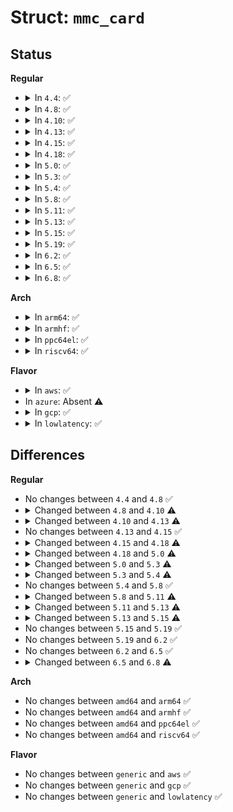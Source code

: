 # Struct: <code>mmc_card</code>

## Status
<b>Regular</b>
<ul>
<li>
<details>
<summary>In <code>4.4</code>: ✅</summary>

```c
struct mmc_card {
    struct mmc_host *host;
    struct device dev;
    u32 ocr;
    unsigned int rca;
    unsigned int type;
    unsigned int state;
    unsigned int quirks;
    unsigned int erase_size;
    unsigned int erase_shift;
    unsigned int pref_erase;
    unsigned int eg_boundary;
    u8 erased_byte;
    u32 raw_cid[4];
    u32 raw_csd[4];
    u32 raw_scr[2];
    struct mmc_cid cid;
    struct mmc_csd csd;
    struct mmc_ext_csd ext_csd;
    struct sd_scr scr;
    struct sd_ssr ssr;
    struct sd_switch_caps sw_caps;
    unsigned int sdio_funcs;
    struct sdio_cccr cccr;
    struct sdio_cis cis;
    struct sdio_func * sdio_func[7];
    struct sdio_func *sdio_single_irq;
    unsigned int num_info;
    const char **info;
    struct sdio_func_tuple *tuples;
    unsigned int sd_bus_speed;
    unsigned int mmc_avail_type;
    unsigned int drive_strength;
    struct dentry *debugfs_root;
    struct mmc_part part[7];
    unsigned int nr_parts;
};
```
</details>
</li>
<li>
<details>
<summary>In <code>4.8</code>: ✅</summary>

```c
struct mmc_card {
    struct mmc_host *host;
    struct device dev;
    u32 ocr;
    unsigned int rca;
    unsigned int type;
    unsigned int state;
    unsigned int quirks;
    unsigned int erase_size;
    unsigned int erase_shift;
    unsigned int pref_erase;
    unsigned int eg_boundary;
    u8 erased_byte;
    u32 raw_cid[4];
    u32 raw_csd[4];
    u32 raw_scr[2];
    struct mmc_cid cid;
    struct mmc_csd csd;
    struct mmc_ext_csd ext_csd;
    struct sd_scr scr;
    struct sd_ssr ssr;
    struct sd_switch_caps sw_caps;
    unsigned int sdio_funcs;
    struct sdio_cccr cccr;
    struct sdio_cis cis;
    struct sdio_func * sdio_func[7];
    struct sdio_func *sdio_single_irq;
    unsigned int num_info;
    const char **info;
    struct sdio_func_tuple *tuples;
    unsigned int sd_bus_speed;
    unsigned int mmc_avail_type;
    unsigned int drive_strength;
    struct dentry *debugfs_root;
    struct mmc_part part[7];
    unsigned int nr_parts;
};
```
</details>
</li>
<li>
<details>
<summary>In <code>4.10</code>: ✅</summary>

```c
struct mmc_card {
    struct mmc_host *host;
    struct device dev;
    u32 ocr;
    unsigned int rca;
    unsigned int type;
    unsigned int state;
    unsigned int quirks;
    unsigned int erase_size;
    unsigned int erase_shift;
    unsigned int pref_erase;
    unsigned int eg_boundary;
    u8 erased_byte;
    u32 raw_cid[4];
    u32 raw_csd[4];
    u32 raw_scr[2];
    u32 raw_ssr[16];
    struct mmc_cid cid;
    struct mmc_csd csd;
    struct mmc_ext_csd ext_csd;
    struct sd_scr scr;
    struct sd_ssr ssr;
    struct sd_switch_caps sw_caps;
    unsigned int sdio_funcs;
    struct sdio_cccr cccr;
    struct sdio_cis cis;
    struct sdio_func * sdio_func[7];
    struct sdio_func *sdio_single_irq;
    unsigned int num_info;
    const char **info;
    struct sdio_func_tuple *tuples;
    unsigned int sd_bus_speed;
    unsigned int mmc_avail_type;
    unsigned int drive_strength;
    struct dentry *debugfs_root;
    struct mmc_part part[7];
    unsigned int nr_parts;
};
```
</details>
</li>
<li>
<details>
<summary>In <code>4.13</code>: ✅</summary>

```c
struct mmc_card {
    struct mmc_host *host;
    struct device dev;
    u32 ocr;
    unsigned int rca;
    unsigned int type;
    unsigned int state;
    unsigned int quirks;
    bool reenable_cmdq;
    unsigned int erase_size;
    unsigned int erase_shift;
    unsigned int pref_erase;
    unsigned int eg_boundary;
    u8 erased_byte;
    u32 raw_cid[4];
    u32 raw_csd[4];
    u32 raw_scr[2];
    u32 raw_ssr[16];
    struct mmc_cid cid;
    struct mmc_csd csd;
    struct mmc_ext_csd ext_csd;
    struct sd_scr scr;
    struct sd_ssr ssr;
    struct sd_switch_caps sw_caps;
    unsigned int sdio_funcs;
    struct sdio_cccr cccr;
    struct sdio_cis cis;
    struct sdio_func * sdio_func[7];
    struct sdio_func *sdio_single_irq;
    unsigned int num_info;
    const char **info;
    struct sdio_func_tuple *tuples;
    unsigned int sd_bus_speed;
    unsigned int mmc_avail_type;
    unsigned int drive_strength;
    struct dentry *debugfs_root;
    struct mmc_part part[7];
    unsigned int nr_parts;
    unsigned int bouncesz;
};
```
</details>
</li>
<li>
<details>
<summary>In <code>4.15</code>: ✅</summary>

```c
struct mmc_card {
    struct mmc_host *host;
    struct device dev;
    u32 ocr;
    unsigned int rca;
    unsigned int type;
    unsigned int state;
    unsigned int quirks;
    bool reenable_cmdq;
    unsigned int erase_size;
    unsigned int erase_shift;
    unsigned int pref_erase;
    unsigned int eg_boundary;
    u8 erased_byte;
    u32 raw_cid[4];
    u32 raw_csd[4];
    u32 raw_scr[2];
    u32 raw_ssr[16];
    struct mmc_cid cid;
    struct mmc_csd csd;
    struct mmc_ext_csd ext_csd;
    struct sd_scr scr;
    struct sd_ssr ssr;
    struct sd_switch_caps sw_caps;
    unsigned int sdio_funcs;
    struct sdio_cccr cccr;
    struct sdio_cis cis;
    struct sdio_func * sdio_func[7];
    struct sdio_func *sdio_single_irq;
    unsigned int num_info;
    const char **info;
    struct sdio_func_tuple *tuples;
    unsigned int sd_bus_speed;
    unsigned int mmc_avail_type;
    unsigned int drive_strength;
    struct dentry *debugfs_root;
    struct mmc_part part[7];
    unsigned int nr_parts;
    unsigned int bouncesz;
};
```
</details>
</li>
<li>
<details>
<summary>In <code>4.18</code>: ✅</summary>

```c
struct mmc_card {
    struct mmc_host *host;
    struct device dev;
    u32 ocr;
    unsigned int rca;
    unsigned int type;
    unsigned int state;
    unsigned int quirks;
    unsigned int quirk_max_rate;
    bool reenable_cmdq;
    unsigned int erase_size;
    unsigned int erase_shift;
    unsigned int pref_erase;
    unsigned int eg_boundary;
    u8 erased_byte;
    u32 raw_cid[4];
    u32 raw_csd[4];
    u32 raw_scr[2];
    u32 raw_ssr[16];
    struct mmc_cid cid;
    struct mmc_csd csd;
    struct mmc_ext_csd ext_csd;
    struct sd_scr scr;
    struct sd_ssr ssr;
    struct sd_switch_caps sw_caps;
    unsigned int sdio_funcs;
    struct sdio_cccr cccr;
    struct sdio_cis cis;
    struct sdio_func * sdio_func[7];
    struct sdio_func *sdio_single_irq;
    unsigned int num_info;
    const char **info;
    struct sdio_func_tuple *tuples;
    unsigned int sd_bus_speed;
    unsigned int mmc_avail_type;
    unsigned int drive_strength;
    struct dentry *debugfs_root;
    struct mmc_part part[7];
    unsigned int nr_parts;
    unsigned int bouncesz;
};
```
</details>
</li>
<li>
<details>
<summary>In <code>5.0</code>: ✅</summary>

```c
struct mmc_card {
    struct mmc_host *host;
    struct device dev;
    u32 ocr;
    unsigned int rca;
    unsigned int type;
    unsigned int state;
    unsigned int quirks;
    unsigned int quirk_max_rate;
    bool reenable_cmdq;
    unsigned int erase_size;
    unsigned int erase_shift;
    unsigned int pref_erase;
    unsigned int eg_boundary;
    u8 erased_byte;
    u32 raw_cid[4];
    u32 raw_csd[4];
    u32 raw_scr[2];
    u32 raw_ssr[16];
    struct mmc_cid cid;
    struct mmc_csd csd;
    struct mmc_ext_csd ext_csd;
    struct sd_scr scr;
    struct sd_ssr ssr;
    struct sd_switch_caps sw_caps;
    unsigned int sdio_funcs;
    struct sdio_cccr cccr;
    struct sdio_cis cis;
    struct sdio_func * sdio_func[7];
    struct sdio_func *sdio_single_irq;
    unsigned int num_info;
    const char **info;
    struct sdio_func_tuple *tuples;
    unsigned int sd_bus_speed;
    unsigned int mmc_avail_type;
    unsigned int drive_strength;
    struct dentry *debugfs_root;
    struct mmc_part part[7];
    unsigned int nr_parts;
    unsigned int bouncesz;
    struct workqueue_struct *complete_wq;
};
```
</details>
</li>
<li>
<details>
<summary>In <code>5.3</code>: ✅</summary>

```c
struct mmc_card {
    struct mmc_host *host;
    struct device dev;
    u32 ocr;
    unsigned int rca;
    unsigned int type;
    unsigned int state;
    unsigned int quirks;
    unsigned int quirk_max_rate;
    bool reenable_cmdq;
    unsigned int erase_size;
    unsigned int erase_shift;
    unsigned int pref_erase;
    unsigned int eg_boundary;
    unsigned int erase_arg;
    u8 erased_byte;
    u32 raw_cid[4];
    u32 raw_csd[4];
    u32 raw_scr[2];
    u32 raw_ssr[16];
    struct mmc_cid cid;
    struct mmc_csd csd;
    struct mmc_ext_csd ext_csd;
    struct sd_scr scr;
    struct sd_ssr ssr;
    struct sd_switch_caps sw_caps;
    unsigned int sdio_funcs;
    struct sdio_cccr cccr;
    struct sdio_cis cis;
    struct sdio_func * sdio_func[7];
    struct sdio_func *sdio_single_irq;
    unsigned int num_info;
    const char **info;
    struct sdio_func_tuple *tuples;
    unsigned int sd_bus_speed;
    unsigned int mmc_avail_type;
    unsigned int drive_strength;
    struct dentry *debugfs_root;
    struct mmc_part part[7];
    unsigned int nr_parts;
    unsigned int bouncesz;
    struct workqueue_struct *complete_wq;
};
```
</details>
</li>
<li>
<details>
<summary>In <code>5.4</code>: ✅</summary>

```c
struct mmc_card {
    struct mmc_host *host;
    struct device dev;
    u32 ocr;
    unsigned int rca;
    unsigned int type;
    unsigned int state;
    unsigned int quirks;
    unsigned int quirk_max_rate;
    bool reenable_cmdq;
    unsigned int erase_size;
    unsigned int erase_shift;
    unsigned int pref_erase;
    unsigned int eg_boundary;
    unsigned int erase_arg;
    u8 erased_byte;
    u32 raw_cid[4];
    u32 raw_csd[4];
    u32 raw_scr[2];
    u32 raw_ssr[16];
    struct mmc_cid cid;
    struct mmc_csd csd;
    struct mmc_ext_csd ext_csd;
    struct sd_scr scr;
    struct sd_ssr ssr;
    struct sd_switch_caps sw_caps;
    unsigned int sdio_funcs;
    atomic_t sdio_funcs_probed;
    struct sdio_cccr cccr;
    struct sdio_cis cis;
    struct sdio_func * sdio_func[7];
    struct sdio_func *sdio_single_irq;
    unsigned int num_info;
    const char **info;
    struct sdio_func_tuple *tuples;
    unsigned int sd_bus_speed;
    unsigned int mmc_avail_type;
    unsigned int drive_strength;
    struct dentry *debugfs_root;
    struct mmc_part part[7];
    unsigned int nr_parts;
    unsigned int bouncesz;
    struct workqueue_struct *complete_wq;
};
```
</details>
</li>
<li>
<details>
<summary>In <code>5.8</code>: ✅</summary>

```c
struct mmc_card {
    struct mmc_host *host;
    struct device dev;
    u32 ocr;
    unsigned int rca;
    unsigned int type;
    unsigned int state;
    unsigned int quirks;
    unsigned int quirk_max_rate;
    bool reenable_cmdq;
    unsigned int erase_size;
    unsigned int erase_shift;
    unsigned int pref_erase;
    unsigned int eg_boundary;
    unsigned int erase_arg;
    u8 erased_byte;
    u32 raw_cid[4];
    u32 raw_csd[4];
    u32 raw_scr[2];
    u32 raw_ssr[16];
    struct mmc_cid cid;
    struct mmc_csd csd;
    struct mmc_ext_csd ext_csd;
    struct sd_scr scr;
    struct sd_ssr ssr;
    struct sd_switch_caps sw_caps;
    unsigned int sdio_funcs;
    atomic_t sdio_funcs_probed;
    struct sdio_cccr cccr;
    struct sdio_cis cis;
    struct sdio_func * sdio_func[7];
    struct sdio_func *sdio_single_irq;
    unsigned int num_info;
    const char **info;
    struct sdio_func_tuple *tuples;
    unsigned int sd_bus_speed;
    unsigned int mmc_avail_type;
    unsigned int drive_strength;
    struct dentry *debugfs_root;
    struct mmc_part part[7];
    unsigned int nr_parts;
    unsigned int bouncesz;
    struct workqueue_struct *complete_wq;
};
```
</details>
</li>
<li>
<details>
<summary>In <code>5.11</code>: ✅</summary>

```c
struct mmc_card {
    struct mmc_host *host;
    struct device dev;
    u32 ocr;
    unsigned int rca;
    unsigned int type;
    unsigned int state;
    unsigned int quirks;
    unsigned int quirk_max_rate;
    bool reenable_cmdq;
    unsigned int erase_size;
    unsigned int erase_shift;
    unsigned int pref_erase;
    unsigned int eg_boundary;
    unsigned int erase_arg;
    u8 erased_byte;
    u32 raw_cid[4];
    u32 raw_csd[4];
    u32 raw_scr[2];
    u32 raw_ssr[16];
    struct mmc_cid cid;
    struct mmc_csd csd;
    struct mmc_ext_csd ext_csd;
    struct sd_scr scr;
    struct sd_ssr ssr;
    struct sd_switch_caps sw_caps;
    unsigned int sdio_funcs;
    atomic_t sdio_funcs_probed;
    struct sdio_cccr cccr;
    struct sdio_cis cis;
    struct sdio_func * sdio_func[7];
    struct sdio_func *sdio_single_irq;
    u8 major_rev;
    u8 minor_rev;
    unsigned int num_info;
    const char **info;
    struct sdio_func_tuple *tuples;
    unsigned int sd_bus_speed;
    unsigned int mmc_avail_type;
    unsigned int drive_strength;
    struct dentry *debugfs_root;
    struct mmc_part part[7];
    unsigned int nr_parts;
    unsigned int bouncesz;
    struct workqueue_struct *complete_wq;
};
```
</details>
</li>
<li>
<details>
<summary>In <code>5.13</code>: ✅</summary>

```c
struct mmc_card {
    struct mmc_host *host;
    struct device dev;
    u32 ocr;
    unsigned int rca;
    unsigned int type;
    unsigned int state;
    unsigned int quirks;
    unsigned int quirk_max_rate;
    bool reenable_cmdq;
    unsigned int erase_size;
    unsigned int erase_shift;
    unsigned int pref_erase;
    unsigned int eg_boundary;
    unsigned int erase_arg;
    u8 erased_byte;
    u32 raw_cid[4];
    u32 raw_csd[4];
    u32 raw_scr[2];
    u32 raw_ssr[16];
    struct mmc_cid cid;
    struct mmc_csd csd;
    struct mmc_ext_csd ext_csd;
    struct sd_scr scr;
    struct sd_ssr ssr;
    struct sd_switch_caps sw_caps;
    unsigned int sdio_funcs;
    atomic_t sdio_funcs_probed;
    struct sdio_cccr cccr;
    struct sdio_cis cis;
    struct sdio_func * sdio_func[7];
    struct sdio_func *sdio_single_irq;
    u8 major_rev;
    u8 minor_rev;
    unsigned int num_info;
    const char **info;
    struct sdio_func_tuple *tuples;
    unsigned int sd_bus_speed;
    unsigned int mmc_avail_type;
    unsigned int drive_strength;
    struct dentry *debugfs_root;
    struct mmc_part part[7];
    unsigned int nr_parts;
    struct workqueue_struct *complete_wq;
};
```
</details>
</li>
<li>
<details>
<summary>In <code>5.15</code>: ✅</summary>

```c
struct mmc_card {
    struct mmc_host *host;
    struct device dev;
    u32 ocr;
    unsigned int rca;
    unsigned int type;
    unsigned int state;
    unsigned int quirks;
    unsigned int quirk_max_rate;
    bool reenable_cmdq;
    unsigned int erase_size;
    unsigned int erase_shift;
    unsigned int pref_erase;
    unsigned int eg_boundary;
    unsigned int erase_arg;
    u8 erased_byte;
    u32 raw_cid[4];
    u32 raw_csd[4];
    u32 raw_scr[2];
    u32 raw_ssr[16];
    struct mmc_cid cid;
    struct mmc_csd csd;
    struct mmc_ext_csd ext_csd;
    struct sd_scr scr;
    struct sd_ssr ssr;
    struct sd_switch_caps sw_caps;
    struct sd_ext_reg ext_power;
    struct sd_ext_reg ext_perf;
    unsigned int sdio_funcs;
    atomic_t sdio_funcs_probed;
    struct sdio_cccr cccr;
    struct sdio_cis cis;
    struct sdio_func * sdio_func[7];
    struct sdio_func *sdio_single_irq;
    u8 major_rev;
    u8 minor_rev;
    unsigned int num_info;
    const char **info;
    struct sdio_func_tuple *tuples;
    unsigned int sd_bus_speed;
    unsigned int mmc_avail_type;
    unsigned int drive_strength;
    struct dentry *debugfs_root;
    struct mmc_part part[7];
    unsigned int nr_parts;
    struct workqueue_struct *complete_wq;
};
```
</details>
</li>
<li>
<details>
<summary>In <code>5.19</code>: ✅</summary>

```c
struct mmc_card {
    struct mmc_host *host;
    struct device dev;
    u32 ocr;
    unsigned int rca;
    unsigned int type;
    unsigned int state;
    unsigned int quirks;
    unsigned int quirk_max_rate;
    bool reenable_cmdq;
    unsigned int erase_size;
    unsigned int erase_shift;
    unsigned int pref_erase;
    unsigned int eg_boundary;
    unsigned int erase_arg;
    u8 erased_byte;
    u32 raw_cid[4];
    u32 raw_csd[4];
    u32 raw_scr[2];
    u32 raw_ssr[16];
    struct mmc_cid cid;
    struct mmc_csd csd;
    struct mmc_ext_csd ext_csd;
    struct sd_scr scr;
    struct sd_ssr ssr;
    struct sd_switch_caps sw_caps;
    struct sd_ext_reg ext_power;
    struct sd_ext_reg ext_perf;
    unsigned int sdio_funcs;
    atomic_t sdio_funcs_probed;
    struct sdio_cccr cccr;
    struct sdio_cis cis;
    struct sdio_func * sdio_func[7];
    struct sdio_func *sdio_single_irq;
    u8 major_rev;
    u8 minor_rev;
    unsigned int num_info;
    const char **info;
    struct sdio_func_tuple *tuples;
    unsigned int sd_bus_speed;
    unsigned int mmc_avail_type;
    unsigned int drive_strength;
    struct dentry *debugfs_root;
    struct mmc_part part[7];
    unsigned int nr_parts;
    struct workqueue_struct *complete_wq;
};
```
</details>
</li>
<li>
<details>
<summary>In <code>6.2</code>: ✅</summary>

```c
struct mmc_card {
    struct mmc_host *host;
    struct device dev;
    u32 ocr;
    unsigned int rca;
    unsigned int type;
    unsigned int state;
    unsigned int quirks;
    unsigned int quirk_max_rate;
    bool reenable_cmdq;
    unsigned int erase_size;
    unsigned int erase_shift;
    unsigned int pref_erase;
    unsigned int eg_boundary;
    unsigned int erase_arg;
    u8 erased_byte;
    u32 raw_cid[4];
    u32 raw_csd[4];
    u32 raw_scr[2];
    u32 raw_ssr[16];
    struct mmc_cid cid;
    struct mmc_csd csd;
    struct mmc_ext_csd ext_csd;
    struct sd_scr scr;
    struct sd_ssr ssr;
    struct sd_switch_caps sw_caps;
    struct sd_ext_reg ext_power;
    struct sd_ext_reg ext_perf;
    unsigned int sdio_funcs;
    atomic_t sdio_funcs_probed;
    struct sdio_cccr cccr;
    struct sdio_cis cis;
    struct sdio_func * sdio_func[7];
    struct sdio_func *sdio_single_irq;
    u8 major_rev;
    u8 minor_rev;
    unsigned int num_info;
    const char **info;
    struct sdio_func_tuple *tuples;
    unsigned int sd_bus_speed;
    unsigned int mmc_avail_type;
    unsigned int drive_strength;
    struct dentry *debugfs_root;
    struct mmc_part part[7];
    unsigned int nr_parts;
    struct workqueue_struct *complete_wq;
};
```
</details>
</li>
<li>
<details>
<summary>In <code>6.5</code>: ✅</summary>

```c
struct mmc_card {
    struct mmc_host *host;
    struct device dev;
    u32 ocr;
    unsigned int rca;
    unsigned int type;
    unsigned int state;
    unsigned int quirks;
    unsigned int quirk_max_rate;
    bool reenable_cmdq;
    unsigned int erase_size;
    unsigned int erase_shift;
    unsigned int pref_erase;
    unsigned int eg_boundary;
    unsigned int erase_arg;
    u8 erased_byte;
    u32 raw_cid[4];
    u32 raw_csd[4];
    u32 raw_scr[2];
    u32 raw_ssr[16];
    struct mmc_cid cid;
    struct mmc_csd csd;
    struct mmc_ext_csd ext_csd;
    struct sd_scr scr;
    struct sd_ssr ssr;
    struct sd_switch_caps sw_caps;
    struct sd_ext_reg ext_power;
    struct sd_ext_reg ext_perf;
    unsigned int sdio_funcs;
    atomic_t sdio_funcs_probed;
    struct sdio_cccr cccr;
    struct sdio_cis cis;
    struct sdio_func * sdio_func[7];
    struct sdio_func *sdio_single_irq;
    u8 major_rev;
    u8 minor_rev;
    unsigned int num_info;
    const char **info;
    struct sdio_func_tuple *tuples;
    unsigned int sd_bus_speed;
    unsigned int mmc_avail_type;
    unsigned int drive_strength;
    struct dentry *debugfs_root;
    struct mmc_part part[7];
    unsigned int nr_parts;
    struct workqueue_struct *complete_wq;
};
```
</details>
</li>
<li>
<details>
<summary>In <code>6.8</code>: ✅</summary>

```c
struct mmc_card {
    struct mmc_host *host;
    struct device dev;
    u32 ocr;
    unsigned int rca;
    unsigned int type;
    unsigned int state;
    unsigned int quirks;
    unsigned int quirk_max_rate;
    bool written_flag;
    bool reenable_cmdq;
    unsigned int erase_size;
    unsigned int erase_shift;
    unsigned int pref_erase;
    unsigned int eg_boundary;
    unsigned int erase_arg;
    u8 erased_byte;
    unsigned int wp_grp_size;
    u32 raw_cid[4];
    u32 raw_csd[4];
    u32 raw_scr[2];
    u32 raw_ssr[16];
    struct mmc_cid cid;
    struct mmc_csd csd;
    struct mmc_ext_csd ext_csd;
    struct sd_scr scr;
    struct sd_ssr ssr;
    struct sd_switch_caps sw_caps;
    struct sd_ext_reg ext_power;
    struct sd_ext_reg ext_perf;
    unsigned int sdio_funcs;
    atomic_t sdio_funcs_probed;
    struct sdio_cccr cccr;
    struct sdio_cis cis;
    struct sdio_func * sdio_func[7];
    struct sdio_func *sdio_single_irq;
    u8 major_rev;
    u8 minor_rev;
    unsigned int num_info;
    const char **info;
    struct sdio_func_tuple *tuples;
    unsigned int sd_bus_speed;
    unsigned int mmc_avail_type;
    unsigned int drive_strength;
    struct dentry *debugfs_root;
    struct mmc_part part[7];
    unsigned int nr_parts;
    struct workqueue_struct *complete_wq;
};
```
</details>
</li>
</ul>
<b>Arch</b>
<ul>
<li>
<details>
<summary>In <code>arm64</code>: ✅</summary>

```c
struct mmc_card {
    struct mmc_host *host;
    struct device dev;
    u32 ocr;
    unsigned int rca;
    unsigned int type;
    unsigned int state;
    unsigned int quirks;
    unsigned int quirk_max_rate;
    bool reenable_cmdq;
    unsigned int erase_size;
    unsigned int erase_shift;
    unsigned int pref_erase;
    unsigned int eg_boundary;
    unsigned int erase_arg;
    u8 erased_byte;
    u32 raw_cid[4];
    u32 raw_csd[4];
    u32 raw_scr[2];
    u32 raw_ssr[16];
    struct mmc_cid cid;
    struct mmc_csd csd;
    struct mmc_ext_csd ext_csd;
    struct sd_scr scr;
    struct sd_ssr ssr;
    struct sd_switch_caps sw_caps;
    unsigned int sdio_funcs;
    atomic_t sdio_funcs_probed;
    struct sdio_cccr cccr;
    struct sdio_cis cis;
    struct sdio_func * sdio_func[7];
    struct sdio_func *sdio_single_irq;
    unsigned int num_info;
    const char **info;
    struct sdio_func_tuple *tuples;
    unsigned int sd_bus_speed;
    unsigned int mmc_avail_type;
    unsigned int drive_strength;
    struct dentry *debugfs_root;
    struct mmc_part part[7];
    unsigned int nr_parts;
    unsigned int bouncesz;
    struct workqueue_struct *complete_wq;
};
```
</details>
</li>
<li>
<details>
<summary>In <code>armhf</code>: ✅</summary>

```c
struct mmc_card {
    struct mmc_host *host;
    struct device dev;
    u32 ocr;
    unsigned int rca;
    unsigned int type;
    unsigned int state;
    unsigned int quirks;
    unsigned int quirk_max_rate;
    bool reenable_cmdq;
    unsigned int erase_size;
    unsigned int erase_shift;
    unsigned int pref_erase;
    unsigned int eg_boundary;
    unsigned int erase_arg;
    u8 erased_byte;
    u32 raw_cid[4];
    u32 raw_csd[4];
    u32 raw_scr[2];
    u32 raw_ssr[16];
    struct mmc_cid cid;
    struct mmc_csd csd;
    struct mmc_ext_csd ext_csd;
    struct sd_scr scr;
    struct sd_ssr ssr;
    struct sd_switch_caps sw_caps;
    unsigned int sdio_funcs;
    atomic_t sdio_funcs_probed;
    struct sdio_cccr cccr;
    struct sdio_cis cis;
    struct sdio_func * sdio_func[7];
    struct sdio_func *sdio_single_irq;
    unsigned int num_info;
    const char **info;
    struct sdio_func_tuple *tuples;
    unsigned int sd_bus_speed;
    unsigned int mmc_avail_type;
    unsigned int drive_strength;
    struct dentry *debugfs_root;
    struct mmc_part part[7];
    unsigned int nr_parts;
    unsigned int bouncesz;
    struct workqueue_struct *complete_wq;
};
```
</details>
</li>
<li>
<details>
<summary>In <code>ppc64el</code>: ✅</summary>

```c
struct mmc_card {
    struct mmc_host *host;
    struct device dev;
    u32 ocr;
    unsigned int rca;
    unsigned int type;
    unsigned int state;
    unsigned int quirks;
    unsigned int quirk_max_rate;
    bool reenable_cmdq;
    unsigned int erase_size;
    unsigned int erase_shift;
    unsigned int pref_erase;
    unsigned int eg_boundary;
    unsigned int erase_arg;
    u8 erased_byte;
    u32 raw_cid[4];
    u32 raw_csd[4];
    u32 raw_scr[2];
    u32 raw_ssr[16];
    struct mmc_cid cid;
    struct mmc_csd csd;
    struct mmc_ext_csd ext_csd;
    struct sd_scr scr;
    struct sd_ssr ssr;
    struct sd_switch_caps sw_caps;
    unsigned int sdio_funcs;
    atomic_t sdio_funcs_probed;
    struct sdio_cccr cccr;
    struct sdio_cis cis;
    struct sdio_func * sdio_func[7];
    struct sdio_func *sdio_single_irq;
    unsigned int num_info;
    const char **info;
    struct sdio_func_tuple *tuples;
    unsigned int sd_bus_speed;
    unsigned int mmc_avail_type;
    unsigned int drive_strength;
    struct dentry *debugfs_root;
    struct mmc_part part[7];
    unsigned int nr_parts;
    unsigned int bouncesz;
    struct workqueue_struct *complete_wq;
};
```
</details>
</li>
<li>
<details>
<summary>In <code>riscv64</code>: ✅</summary>

```c
struct mmc_card {
    struct mmc_host *host;
    struct device dev;
    u32 ocr;
    unsigned int rca;
    unsigned int type;
    unsigned int state;
    unsigned int quirks;
    unsigned int quirk_max_rate;
    bool reenable_cmdq;
    unsigned int erase_size;
    unsigned int erase_shift;
    unsigned int pref_erase;
    unsigned int eg_boundary;
    unsigned int erase_arg;
    u8 erased_byte;
    u32 raw_cid[4];
    u32 raw_csd[4];
    u32 raw_scr[2];
    u32 raw_ssr[16];
    struct mmc_cid cid;
    struct mmc_csd csd;
    struct mmc_ext_csd ext_csd;
    struct sd_scr scr;
    struct sd_ssr ssr;
    struct sd_switch_caps sw_caps;
    unsigned int sdio_funcs;
    atomic_t sdio_funcs_probed;
    struct sdio_cccr cccr;
    struct sdio_cis cis;
    struct sdio_func * sdio_func[7];
    struct sdio_func *sdio_single_irq;
    unsigned int num_info;
    const char **info;
    struct sdio_func_tuple *tuples;
    unsigned int sd_bus_speed;
    unsigned int mmc_avail_type;
    unsigned int drive_strength;
    struct dentry *debugfs_root;
    struct mmc_part part[7];
    unsigned int nr_parts;
    unsigned int bouncesz;
    struct workqueue_struct *complete_wq;
};
```
</details>
</li>
</ul>
<b>Flavor</b>
<ul>
<li>
<details>
<summary>In <code>aws</code>: ✅</summary>

```c
struct mmc_card {
    struct mmc_host *host;
    struct device dev;
    u32 ocr;
    unsigned int rca;
    unsigned int type;
    unsigned int state;
    unsigned int quirks;
    unsigned int quirk_max_rate;
    bool reenable_cmdq;
    unsigned int erase_size;
    unsigned int erase_shift;
    unsigned int pref_erase;
    unsigned int eg_boundary;
    unsigned int erase_arg;
    u8 erased_byte;
    u32 raw_cid[4];
    u32 raw_csd[4];
    u32 raw_scr[2];
    u32 raw_ssr[16];
    struct mmc_cid cid;
    struct mmc_csd csd;
    struct mmc_ext_csd ext_csd;
    struct sd_scr scr;
    struct sd_ssr ssr;
    struct sd_switch_caps sw_caps;
    unsigned int sdio_funcs;
    atomic_t sdio_funcs_probed;
    struct sdio_cccr cccr;
    struct sdio_cis cis;
    struct sdio_func * sdio_func[7];
    struct sdio_func *sdio_single_irq;
    unsigned int num_info;
    const char **info;
    struct sdio_func_tuple *tuples;
    unsigned int sd_bus_speed;
    unsigned int mmc_avail_type;
    unsigned int drive_strength;
    struct dentry *debugfs_root;
    struct mmc_part part[7];
    unsigned int nr_parts;
    unsigned int bouncesz;
    struct workqueue_struct *complete_wq;
};
```
</details>
</li>
<li>
In <code>azure</code>: Absent ⚠️
</li>
<li>
<details>
<summary>In <code>gcp</code>: ✅</summary>

```c
struct mmc_card {
    struct mmc_host *host;
    struct device dev;
    u32 ocr;
    unsigned int rca;
    unsigned int type;
    unsigned int state;
    unsigned int quirks;
    unsigned int quirk_max_rate;
    bool reenable_cmdq;
    unsigned int erase_size;
    unsigned int erase_shift;
    unsigned int pref_erase;
    unsigned int eg_boundary;
    unsigned int erase_arg;
    u8 erased_byte;
    u32 raw_cid[4];
    u32 raw_csd[4];
    u32 raw_scr[2];
    u32 raw_ssr[16];
    struct mmc_cid cid;
    struct mmc_csd csd;
    struct mmc_ext_csd ext_csd;
    struct sd_scr scr;
    struct sd_ssr ssr;
    struct sd_switch_caps sw_caps;
    unsigned int sdio_funcs;
    atomic_t sdio_funcs_probed;
    struct sdio_cccr cccr;
    struct sdio_cis cis;
    struct sdio_func * sdio_func[7];
    struct sdio_func *sdio_single_irq;
    unsigned int num_info;
    const char **info;
    struct sdio_func_tuple *tuples;
    unsigned int sd_bus_speed;
    unsigned int mmc_avail_type;
    unsigned int drive_strength;
    struct dentry *debugfs_root;
    struct mmc_part part[7];
    unsigned int nr_parts;
    unsigned int bouncesz;
    struct workqueue_struct *complete_wq;
};
```
</details>
</li>
<li>
<details>
<summary>In <code>lowlatency</code>: ✅</summary>

```c
struct mmc_card {
    struct mmc_host *host;
    struct device dev;
    u32 ocr;
    unsigned int rca;
    unsigned int type;
    unsigned int state;
    unsigned int quirks;
    unsigned int quirk_max_rate;
    bool reenable_cmdq;
    unsigned int erase_size;
    unsigned int erase_shift;
    unsigned int pref_erase;
    unsigned int eg_boundary;
    unsigned int erase_arg;
    u8 erased_byte;
    u32 raw_cid[4];
    u32 raw_csd[4];
    u32 raw_scr[2];
    u32 raw_ssr[16];
    struct mmc_cid cid;
    struct mmc_csd csd;
    struct mmc_ext_csd ext_csd;
    struct sd_scr scr;
    struct sd_ssr ssr;
    struct sd_switch_caps sw_caps;
    unsigned int sdio_funcs;
    atomic_t sdio_funcs_probed;
    struct sdio_cccr cccr;
    struct sdio_cis cis;
    struct sdio_func * sdio_func[7];
    struct sdio_func *sdio_single_irq;
    unsigned int num_info;
    const char **info;
    struct sdio_func_tuple *tuples;
    unsigned int sd_bus_speed;
    unsigned int mmc_avail_type;
    unsigned int drive_strength;
    struct dentry *debugfs_root;
    struct mmc_part part[7];
    unsigned int nr_parts;
    unsigned int bouncesz;
    struct workqueue_struct *complete_wq;
};
```
</details>
</li>
</ul>

## Differences
<b>Regular</b>
<ul>
<li>
No changes between <code>4.4</code> and <code>4.8</code> ✅
</li>
<li>
<details>
<summary>Changed between <code>4.8</code> and <code>4.10</code> ⚠️</summary>
<ul>
<li>
<b>Field added. </b>
<code>u32 raw_ssr[16]</code>
</li>
</ul>
</details>
</li>
<li>
<details>
<summary>Changed between <code>4.10</code> and <code>4.13</code> ⚠️</summary>
<ul>
<li>
<b>Field added. </b>
<code>bool reenable_cmdq</code>
</li>
<li>
<b>Field added. </b>
<code>unsigned int bouncesz</code>
</li>
</ul>
</details>
</li>
<li>
No changes between <code>4.13</code> and <code>4.15</code> ✅
</li>
<li>
<details>
<summary>Changed between <code>4.15</code> and <code>4.18</code> ⚠️</summary>
<ul>
<li>
<b>Field added. </b>
<code>unsigned int quirk_max_rate</code>
</li>
</ul>
</details>
</li>
<li>
<details>
<summary>Changed between <code>4.18</code> and <code>5.0</code> ⚠️</summary>
<ul>
<li>
<b>Field added. </b>
<code>struct workqueue_struct *complete_wq</code>
</li>
</ul>
</details>
</li>
<li>
<details>
<summary>Changed between <code>5.0</code> and <code>5.3</code> ⚠️</summary>
<ul>
<li>
<b>Field added. </b>
<code>unsigned int erase_arg</code>
</li>
</ul>
</details>
</li>
<li>
<details>
<summary>Changed between <code>5.3</code> and <code>5.4</code> ⚠️</summary>
<ul>
<li>
<b>Field added. </b>
<code>atomic_t sdio_funcs_probed</code>
</li>
</ul>
</details>
</li>
<li>
No changes between <code>5.4</code> and <code>5.8</code> ✅
</li>
<li>
<details>
<summary>Changed between <code>5.8</code> and <code>5.11</code> ⚠️</summary>
<ul>
<li>
<b>Field added. </b>
<code>u8 major_rev</code>
</li>
<li>
<b>Field added. </b>
<code>u8 minor_rev</code>
</li>
</ul>
</details>
</li>
<li>
<details>
<summary>Changed between <code>5.11</code> and <code>5.13</code> ⚠️</summary>
<ul>
<li>
<b>Field removed. </b>
<code>unsigned int bouncesz</code>
</li>
</ul>
</details>
</li>
<li>
<details>
<summary>Changed between <code>5.13</code> and <code>5.15</code> ⚠️</summary>
<ul>
<li>
<b>Field added. </b>
<code>struct sd_ext_reg ext_power</code>
</li>
<li>
<b>Field added. </b>
<code>struct sd_ext_reg ext_perf</code>
</li>
</ul>
</details>
</li>
<li>
No changes between <code>5.15</code> and <code>5.19</code> ✅
</li>
<li>
No changes between <code>5.19</code> and <code>6.2</code> ✅
</li>
<li>
No changes between <code>6.2</code> and <code>6.5</code> ✅
</li>
<li>
<details>
<summary>Changed between <code>6.5</code> and <code>6.8</code> ⚠️</summary>
<ul>
<li>
<b>Field added. </b>
<code>bool written_flag</code>
</li>
<li>
<b>Field added. </b>
<code>unsigned int wp_grp_size</code>
</li>
</ul>
</details>
</li>
</ul>
<b>Arch</b>
<ul>
<li>
No changes between <code>amd64</code> and <code>arm64</code> ✅
</li>
<li>
No changes between <code>amd64</code> and <code>armhf</code> ✅
</li>
<li>
No changes between <code>amd64</code> and <code>ppc64el</code> ✅
</li>
<li>
No changes between <code>amd64</code> and <code>riscv64</code> ✅
</li>
</ul>
<b>Flavor</b>
<ul>
<li>
No changes between <code>generic</code> and <code>aws</code> ✅
</li>
<li>
No changes between <code>generic</code> and <code>gcp</code> ✅
</li>
<li>
No changes between <code>generic</code> and <code>lowlatency</code> ✅
</li>
</ul>
